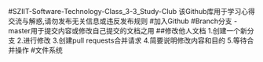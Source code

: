 #SZIIT-Software-Technology-Class_3-3_Study-Club
该Github库用于学习心得交流与解惑,请勿发布无关信息或违反发布规则
#加入Github
#Branch分支
-master用于提交内容或修改自己提交的文档之用
##修改他人文档
1.创建一个新分支
2.进行修改
3.创建pull requests合并请求
4.简要说明修改内容和目的
5.等待合并操作
#文件系统
